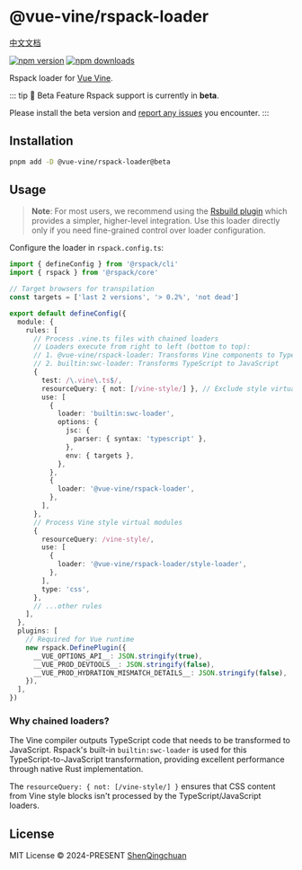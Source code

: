 # @vue-vine/rspack-loader

[中文文档](./README.zh-CN.md)

[![npm version][npm-version-src]][npm-version-href]
[![npm downloads][npm-downloads-src]][npm-downloads-href]

Rspack loader for [Vue Vine](https://vue-vine.dev).

::: tip 🧪 Beta Feature
Rspack support is currently in **beta**.

Please install the beta version and [report any issues](https://github.com/vue-vine/vue-vine/issues) you encounter.
:::

## Installation

```bash
pnpm add -D @vue-vine/rspack-loader@beta
```

## Usage

> **Note**: For most users, we recommend using the [Rsbuild plugin](https://www.npmjs.com/package/@vue-vine/rsbuild-plugin) which provides a simpler, higher-level integration. Use this loader directly only if you need fine-grained control over loader configuration.

Configure the loader in `rspack.config.ts`:

```ts
import { defineConfig } from '@rspack/cli'
import { rspack } from '@rspack/core'

// Target browsers for transpilation
const targets = ['last 2 versions', '> 0.2%', 'not dead']

export default defineConfig({
  module: {
    rules: [
      // Process .vine.ts files with chained loaders
      // Loaders execute from right to left (bottom to top):
      // 1. @vue-vine/rspack-loader: Transforms Vine components to TypeScript
      // 2. builtin:swc-loader: Transforms TypeScript to JavaScript
      {
        test: /\.vine\.ts$/,
        resourceQuery: { not: [/vine-style/] }, // Exclude style virtual modules
        use: [
          {
            loader: 'builtin:swc-loader',
            options: {
              jsc: {
                parser: { syntax: 'typescript' },
              },
              env: { targets },
            },
          },
          {
            loader: '@vue-vine/rspack-loader',
          },
        ],
      },
      // Process Vine style virtual modules
      {
        resourceQuery: /vine-style/,
        use: [
          {
            loader: '@vue-vine/rspack-loader/style-loader',
          },
        ],
        type: 'css',
      },
      // ...other rules
    ],
  },
  plugins: [
    // Required for Vue runtime
    new rspack.DefinePlugin({
      __VUE_OPTIONS_API__: JSON.stringify(true),
      __VUE_PROD_DEVTOOLS__: JSON.stringify(false),
      __VUE_PROD_HYDRATION_MISMATCH_DETAILS__: JSON.stringify(false),
    }),
  ],
})
```

### Why chained loaders?

The Vine compiler outputs TypeScript code that needs to be transformed to JavaScript. Rspack's built-in `builtin:swc-loader` is used for this TypeScript-to-JavaScript transformation, providing excellent performance through native Rust implementation.

The `resourceQuery: { not: [/vine-style/] }` ensures that CSS content from Vine style blocks isn't processed by the TypeScript/JavaScript loaders.

## License

MIT License © 2024-PRESENT [ShenQingchuan](https://github.com/shenqingchuan)

<!-- Badges -->

[npm-version-src]: https://img.shields.io/npm/v/@vue-vine/rspack-loader?style=flat&colorA=080f12&colorB=1fa669
[npm-version-href]: https://npmjs.com/package/@vue-vine/rspack-loader
[npm-downloads-src]: https://img.shields.io/npm/dm/@vue-vine/rspack-loader?style=flat&colorA=080f12&colorB=1fa669
[npm-downloads-href]: https://npmjs.com/package/@vue-vine/rspack-loader
